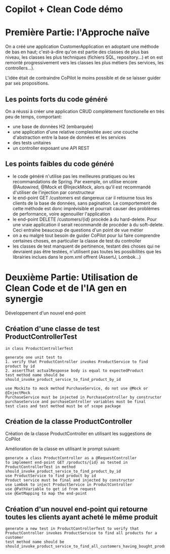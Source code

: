 # Copilot + Clean Code démo

# Première Partie: l'Approche naïve

On a créé une application CustomerApplication en adoptant une méthode de bas en haut; c'est-à-dire qu'on est partie des classes de plus bas niveau, les classes les plus techniques (fichiers SQL, repository...) et on est remonté progressivement vers les classes les plus métiers (les services, les controllers...).

L'idée était de contraindre CoPilot le moins possible et de se laisser guider par ses propositions.

## Les points forts du code généré

On a réussi à créer une application CRUD complètement fonctionelle en très peu de temps, comportant:
- une base de données H2 (embarquée)
- une application d'une relative complexitée avec une couche d'abstraction entre la base de données et les services
- des tests unitaires
- un controller exposant une API REST

## Les points faibles du code généré

- le code généré n'utilise pas les meilleures pratiques ou les recommandations de Spring. Par exemple, on utilise encore @Autowired, @Mock et @InjeckMock, alors qu'il est recommandé d'utiliser de l'injection par constructeur
- le end-point GET /customers est dangereux car il retourne tous les clients de la base de données, sans pagination. Le comportement de cette méthode est donc imprévisible et pourrait causer des problèmes de performance, voire agenouiller l'application
- le end-point DELETE /customers/{id} procède à du hard-delete. Pour une vraie application il serait recommandé de procéder à du soft-delete. Ceci entraîne beaucoup de questions d'un point de vue métier
- on a eu malgré tout besoin de guider CoPilot pour lui faire comprendre certaines choses, en particulier la classe de test du controller
- les classes de test manquent de pertinence, testant des choses qui ne devraient pas être testées, n'utilisent pas toutes les possibilités que les librairies inclues dans le pom.xml offrent (AssertJ, Lombok...)

# Deuxième Partie: Utilisation de Clean Code et de l'IA gen en synergie

Développement d'un nouvel end-point

## Création d'une classe de test ProductControllerTest

```prompt
in class ProductControllerTest

generate one unit test to 
1. verify that ProductController invokes ProductService to find product by id
2. assertThat actualResponse body is equal to expectedProduct
test method name should be should_invoke_product_service_to_find_product_by_id

use Mockito to mock method PurchaseService, do not use @Mock or @InjectMock
PurchaseService must be injected in PurchaseController by constructor
purchaseService and purchaseController variables must be final
test class and test method must be of scope package
```

## Création de la classe ProductController

Création de la classe ProductController en utilisant les suggestions de CoPilot

Amélioration de la classe en utilisant le prompt suivant:

```prompt
generate a class ProductController as a @RequestController 
to implement end-point GET /products/{id} as tested in ProductControllerTest in method should_invoke_product_service_to_find_product_by_id
use ProductService to find product by id
Product service must be final and injected by constructor
use Lombok to inject ProductService in ProductController
use @PathVariable to get id from request
use @GetMapping to map the end-point
```

## Création d'un nouvel end-point qui retourne toutes les clients ayant acheté le même produit

```prompt
generate a new test in ProductControllerTest to verify that ProductController invokes ProductService to find all products for a customer
test method name should be should_invoke_product_service_to_find_all_customers_having_bought_product
```
